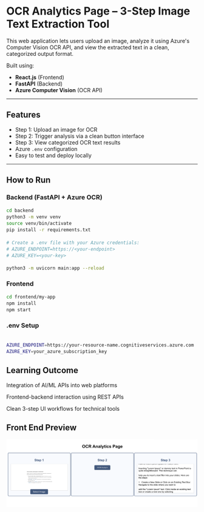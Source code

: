 # OCR Analytics Page – 3-Step Image Text Extraction Tool

This web application lets users upload an image, analyze it using Azure's Computer Vision OCR API, and view the extracted text in a clean, categorized output format.

Built using:
- **React.js** (Frontend)
- **FastAPI** (Backend)
- **Azure Computer Vision** (OCR API)

---

## Features

- Step 1: Upload an image for OCR
- Step 2: Trigger analysis via a clean button interface
- Step 3: View categorized OCR text results
- Azure `.env` configuration
- Easy to test and deploy locally

---

## How to Run

### Backend (FastAPI + Azure OCR)

```bash
cd backend
python3 -m venv venv
source venv/bin/activate
pip install -r requirements.txt

# Create a .env file with your Azure credentials:
# AZURE_ENDPOINT=https://<your-endpoint>
# AZURE_KEY=<your-key>

python3 -m uvicorn main:app --reload

```


### Frontend 

```bash
cd frontend/my-app
npm install
npm start

```

### .env Setup

```bash

AZURE_ENDPOINT=https://your-resource-name.cognitiveservices.azure.com
AZURE_KEY=your_azure_subscription_key

```


## Learning Outcome

Integration of AI/ML APIs into web platforms

Frontend-backend interaction using REST APIs

Clean 3-step UI workflows for technical tools



## Front End Preview 

![Frontend UI](images/UI.png)